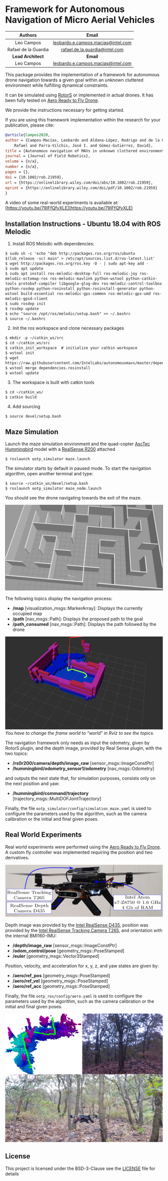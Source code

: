 Framework for Autonomous Navigation of Micro Aerial Vehicles
===============

|         Authors        |                Email               |
|:---------------------:|:----------------------------------:|
| Leo Campos            | leobardo.e.campos.macias@intel.com |
| Rafael de la Guardia  | rafael.de.la.guardia@intel.com    |
|     **Lead Architect**     |              **Email**        |
| Leo Campos            | leobardo.e.campos.macias@intel.com |

This package provides the implementation of a framework for autonomous drone navigation towards a given goal within an unknown cluttered environment while fulfilling dynamical constraints.

It can be simulated using [RotorS](https://github.com/ethz-asl/rotors_simulator) or implemented in actual drones. It has been fully tested on [Aero Ready to Fly Drone](https://www.intel.com/content/www/us/en/drones/aero-ready-to-fly-brief.html).

We provide the instructions necessary for getting started.

If you are using this framework implementation within the research for your publication, please cite:
```bibtex
@article{Campos2020,
author = {Campos-Macías, Leobardo and Aldana-López, Rodrigo and de la Guardia, 
	Rafael and Parra-Vilchis, José I. and Gómez-Gutiérrez, David},
title = {Autonomous navigation of MAVs in unknown cluttered environments},
journal = {Journal of Field Robotics},
volume = {n/a},
number = {n/a},
pages = {},
doi = {10.1002/rob.21959},
url = {https://onlinelibrary.wiley.com/doi/abs/10.1002/rob.21959},
eprint = {https://onlinelibrary.wiley.com/doi/pdf/10.1002/rob.21959}
}
```
A video of some real-world experiments is available at: [https://youtu.be/79IFfQfvXLE](https://youtu.be/79IFfQfvXLE)

Installation Instructions - Ubuntu 18.04 with ROS Melodic
---------------------------------------------------------
1. Install ROS Melodic with dependencies:
 ```
 $ sudo sh -c 'echo "deb http://packages.ros.org/ros/ubuntu $(lsb_release -sc) main" > /etc/apt/sources.list.d/ros-latest.list'
 $ wget http://packages.ros.org/ros.key -O - | sudo apt-key add -
 $ sudo apt update
 $ sudo apt install ros-melodic-desktop-full ros-melodic-joy ros-melodic-octomap-ros ros-melodic-mavlink python-wstool python-catkin-tools protobuf-compiler libgoogle-glog-dev ros-melodic-control-toolbox python-rosdep python-rosinstall python-rosinstall-generator python-wstool build-essential ros-melodic-gps-common ros-melodic-gps-umd ros-melodic-gpsd-client
 $ sudo rosdep init
 $ rosdep update
 $ echo "source /opt/ros/melodic/setup.bash" >> ~/.bashrc
 $ source ~/.bashrc
 ```

 2. Init the ros workspace and clone necessary packages

 ```
 $ mkdir -p ~/catkin_ws/src
 $ cd ~/catkin_ws/src
 $ catkin_init_workspace  # initialize your catkin workspace
 $ wstool init
 $ wget https://raw.githubusercontent.com/IntelLabs/autonomousmavs/master/dependencies.rosinstall
 $ wstool merge dependencies.rosinstall
 $ wstool update
 ```

 3. The workspace is built with catkin tools
  ```
  $ cd ~/catkin_ws/
  $ catkin build
  ```

 4. Add sourcing

 ```
 $ source devel/setup.bash
 ```

Maze Simulation 
-----------

Launch the maze simulation environment and the quad-copter [AscTec Hummingbird](http://www.asctec.de/en/uav-uas-drone-products/asctec-hummingbird/) model with a [RealSense R200](https://ark.intel.com/content/www/us/en/ark/products/92256/intel-realsense-camera-r200.html) attached

```
$ roslaunch ootp_simulator maze.launch
```

The simulator starts by default in paused mode. To start the navigation algorithm, open another terminal and type:

```
$ source ~/catkin_ws/devel/setup.bash
$ roslaunch ootp_simulator maze_node.launch
```

You should see the drone navigating towards the exit of the maze.

![Gazebo Maze Environments](docs/maze.png)

The following topics display the navigation process:
- **/map** [visualization_msgs::MarkerArray]: Displays the currently occupied map
- **/path** [nav_msgs::Path]: Displays the proposed path to the goal
- **/path_consumed** [nav_msgs::Path]: Displays the path followed by the drone

![Rviz topics](docs/rviz.png)
*You have to change the frame world to "world" in Rviz to see the topics.*

The navigation framework only needs as input the odometry, given by RotorS plugin, and the depth image, provided by Real Sense plugin, with the two topics:
- **/rs0r200/camera/depth/image_raw** [sensor_msgs::ImageConstPtr]
- **/hummingbird/odometry_sensor1/odometry** [nav_msgs::Odometry]

and outputs the next state that, for simulation purposes, consists only on the next position and yaw:
- **/hummingbird/command/trajectory** [trajectory_msgs::MultiDOFJointTrajectory]

Finally, the file  `ootp_simulator/config/simulation_maze.yaml` is used to configure the parameters used by the algorithm, such as the camera calibration or the initial and final given poses.

Real World Experiments
---------------------
Real world experiments were performed using the [Aero Ready to Fly Drone](https://www.intel.com/content/www/us/en/drones/aero-ready-to-fly-brief.html). A custom fly controller was implemented requiring the position and two derivatives.

![Aero Ready to Fly Drone Configuration](docs/aero.png)

Depth image was provided by the [Intel RealSense D435](https://www.intelrealsense.com/depth-camera-d435/), position was provided by the [Intel RealSense Tracking Camera T265](https://www.intelrealsense.com/tracking-camera-t265/), and orientation with the internal BMI160-IMU:
- **/depth/image_raw** [sensor_msgs::ImageConstPtr]
- **/odom_control/pose** [geometry_msgs::PoseStamped]
- **/euler** [geometry_msgs::Vector3Stamped]

Position, velocity, and acceleration for x, y, z, and yaw states are given by:
- **/aero/ref_pos** [geometry_msgs::PoseStamped]
- **/aero/ref_vel** [geometry_msgs::PoseStamped]
- **/aero/ref_acc** [geometry_msgs::PoseStamped]

Finally, the file  `ootp_ros/config/aero.yaml` is used to configure the parameters used by the algorithm, such as the camera calibration or the initial and final given poses.

![Reaching a goal in a forest environment](docs/forest.png)

License
---------------------
This project is licensed under the BSD-3-Clause see the [LICENSE](LICENSE) file for details
